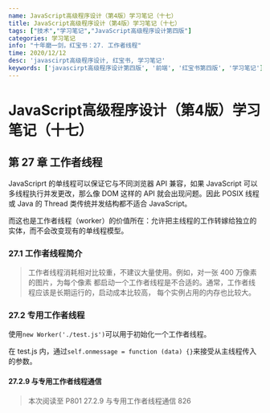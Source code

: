 ```yaml
---
name: JavaScript高级程序设计（第4版）学习笔记（十七）
title: JavaScript高级程序设计（第4版）学习笔记（十七）
tags: ["技术","学习笔记","JavaScript高级程序设计第四版"]
categories: 学习笔记
info: "十年磨一剑，红宝书：27. 工作者线程"
time: 2020/12/12
desc: 'javascirpt高级程序设计, 红宝书, 学习笔记'
keywords: ['javascirpt高级程序设计第四版', '前端', '红宝书第四版', '学习笔记']
---
```


# JavaScript高级程序设计（第4版）学习笔记（十七）

## 第 27 章 工作者线程

JavaScriprt 的单线程可以保证它与不同浏览器 API 兼容，如果 JavaScript 可以多线程执行并发更改，那么像 DOM 这样的 API 就会出现问题。因此 POSIX 线程或 Java 的 Thread 类传统并发结构都不适合 JavaScript。

而这也是工作者线程（worker）的价值所在：允许把主线程的工作转嫁给独立的实体，而不会改变现有的单线程模型。

### 27.1 工作者线程简介

> 工作者线程消耗相对比较重，不建议大量使用。例如，对一张 400 万像素的图片，为每个像素 都启动一个工作者线程是不合适的。通常，工作者线程应该是长期运行的，启动成本比较高， 每个实例占用的内存也比较大。

### 27.2 专用工作者线程

使用`new Worker('./test.js')`可以用于初始化一个工作者线程。

在 test.js 内，通过`self.onmessage = function (data) {}`来接受从主线程传入的参数。

#### 27.2.9 与专用工作者线程通信







> 本次阅读至 P801 27.2.9 与专用工作者线程通信 826
